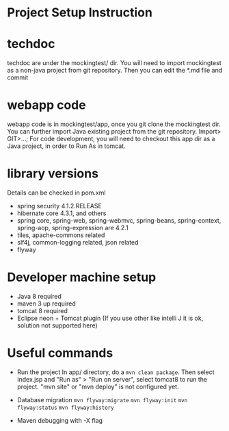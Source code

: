 # Project Setup Instruction

# techdoc

techdoc are under the mockingtest/ dir. You will need to import mockingtest
as a non-java project from git repository. Then you can edit the *.md file and commit

# webapp code

webapp code is in mockingtest/app, once you git clone the mockingtest dir.
You can further import Java existing project from the git repository. Import> GIT>...; For code development, you will need to checkout this app dir as a Java project, in order to Run As in tomcat.

# library versions

Details can be checked in pom.xml

* spring security 4.1.2.RELEASE
* hibernate core 4.3.1, and others
* spring core, spring-web, spring-webmvc, spring-beans, spring-context,
  spring-aop, spring-expression are 4.2.1
* tiles, apache-commons related
* slf4j, common-logging related, json related
* flyway

# Developer machine setup

* Java 8 required
* maven 3 up required
* tomcat 8 required
* Eclipse neon + Tomcat plugin (If you use other like intelli J it is ok, solution not supported here)

# Useful commands

* Run the project 
 In app/ directory, do a 
 `mvn clean package`. Then select index.jsp and "Run as" > "Run on server", select tomcat8 to run the project. "mvn site" or "mvn deploy" is not configured yet. 

* Database migration
  `mvn flyway:migrate`
  `mvn flyway:init`
  `mvn flyway:status`
  `mvn flyway:history`
  
* Maven debugging with -X flag